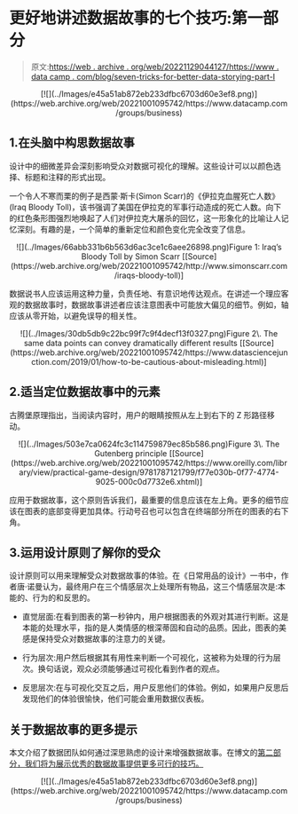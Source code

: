 # 更好地讲述数据故事的七个技巧:第一部分

> 原文:[https://web . archive . org/web/20221129044127/https://www . data camp . com/blog/seven-tricks-for-better-data-storying-part-I](https://web.archive.org/web/20221129044127/https://www.datacamp.com/blog/seven-tricks-for-better-data-storytelling-part-i)

<center>[![](../Images/e45a51ab872eb233dfbc6703d60e3ef8.png)](https://web.archive.org/web/20221001095742/https://www.datacamp.com/groups/business)</center>

## 1.在头脑中构思数据故事

设计中的细微差异会深刻影响受众对数据可视化的理解。这些设计可以以颜色选择、标题和注释的形式出现。

一个令人不寒而栗的例子是西蒙·斯卡(Simon Scarr)的《伊拉克血腥死亡人数》(Iraq Bloody Toll)，该书强调了美国在伊拉克的军事行动造成的死亡人数。向下的红色条形图强烈地唤起了人们对伊拉克大屠杀的回忆，这一形象化的比喻让人记忆深刻。有趣的是，一个简单的重新定位和颜色变化完全改变了信息。

<center>![](../Images/66abb331b6b563d6ac3ce1c6aee26898.png)Figure 1: Iraq’s Bloody Toll by Simon Scarr [[Source](https://web.archive.org/web/20221001095742/http://www.simonscarr.com/iraqs-bloody-toll)]</center>

数据说书人应该运用这种力量，负责任地、有意识地传达观点。在讲述一个理应客观的数据故事时，数据故事讲述者应该注意图表中可能放大偏见的细节。例如，轴应该从零开始，以避免误导的相关性。

<center>![](../Images/30db5db9c22bc99f7c9f4decf13f0327.png)Figure 2\. The same data points can convey dramatically different results [[Source](https://web.archive.org/web/20221001095742/https://www.datasciencejunction.com/2019/01/how-to-be-cautious-about-misleading.html)]</center>

## 2.适当定位数据故事中的元素

古腾堡原理指出，当阅读内容时，用户的眼睛按照从左上到右下的 Z 形路径移动。

<center>![](../Images/503e7ca0624fc3c114759879ec85b586.png)Figure 3\. The Gutenberg principle [[Source](https://web.archive.org/web/20221001095742/https://www.oreilly.com/library/view/practical-game-design/9781787121799/f77e030b-0f77-4774-9025-000c0d7732e6.xhtml)]</center>

应用于数据故事，这个原则告诉我们，最重要的信息应该在左上角。更多的细节应该在图表的底部变得更加具体。行动号召也可以包含在终端部分所在的图表的右下角。

## 3.运用设计原则了解你的受众

设计原则可以用来理解受众对数据故事的体验。在《日常用品的设计》一书中，作者唐·诺曼认为，最终用户在三个情感层次上处理所有物品，这三个情感层次是:本能的、行为的和反思的。

*   直觉层面:在看到图表的第一秒钟内，用户根据图表的外观对其进行判断。这是本能的处理水平，指的是人类情感的根深蒂固和自动的品质。因此，图表的美感是保持受众对数据故事的注意力的关键。

*   行为层次:用户然后根据其有用性来判断一个可视化，这被称为处理的行为层次。换句话说，观众必须能够通过可视化看到作者的观点。

*   反思层次:在与可视化交互之后，用户反思他们的体验。例如，如果用户反思后发现他们的体验很愉快，他们可能会重用数据仪表板。

## 关于数据故事的更多提示

本文介绍了数据团队如何通过深思熟虑的设计来增强数据故事。在博文的[第二部分，我们将为展示优秀的数据故事提供更多可行的技巧。](https://web.archive.org/web/20221001095742/https://www.datacamp.com/community/blog/seven-tricks-for-better-data-storytelling-2)

<center>[![](../Images/e45a51ab872eb233dfbc6703d60e3ef8.png)](https://web.archive.org/web/20221001095742/https://www.datacamp.com/groups/business)</center>